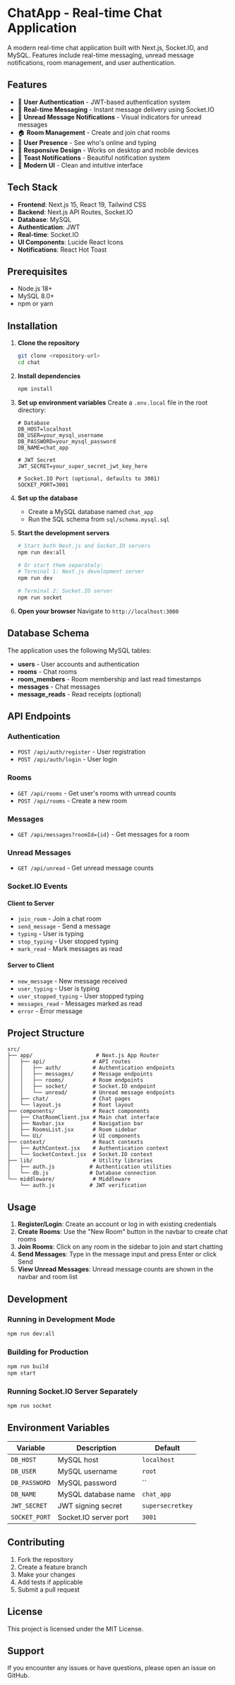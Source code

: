 # ChatApp - Real-time Chat Application

A modern real-time chat application built with Next.js, Socket.IO, and MySQL. Features include real-time messaging, unread message notifications, room management, and user authentication.

## Features

- 🔐 **User Authentication** - JWT-based authentication system
- 💬 **Real-time Messaging** - Instant message delivery using Socket.IO
- 📱 **Unread Message Notifications** - Visual indicators for unread messages
- 🏠 **Room Management** - Create and join chat rooms
- 👥 **User Presence** - See who's online and typing
- 📱 **Responsive Design** - Works on desktop and mobile devices
- 🔔 **Toast Notifications** - Beautiful notification system
- 🎨 **Modern UI** - Clean and intuitive interface

## Tech Stack

- **Frontend**: Next.js 15, React 19, Tailwind CSS
- **Backend**: Next.js API Routes, Socket.IO
- **Database**: MySQL
- **Authentication**: JWT
- **Real-time**: Socket.IO
- **UI Components**: Lucide React Icons
- **Notifications**: React Hot Toast

## Prerequisites

- Node.js 18+ 
- MySQL 8.0+
- npm or yarn

## Installation

1. **Clone the repository**
   ```bash
   git clone <repository-url>
   cd chat
   ```

2. **Install dependencies**
   ```bash
   npm install
   ```

3. **Set up environment variables**
   Create a `.env.local` file in the root directory:
   ```env
   # Database
   DB_HOST=localhost
   DB_USER=your_mysql_username
   DB_PASSWORD=your_mysql_password
   DB_NAME=chat_app

   # JWT Secret
   JWT_SECRET=your_super_secret_jwt_key_here

   # Socket.IO Port (optional, defaults to 3001)
   SOCKET_PORT=3001
   ```

4. **Set up the database**
   - Create a MySQL database named `chat_app`
   - Run the SQL schema from `sql/schema.mysql.sql`

5. **Start the development servers**
   ```bash
   # Start both Next.js and Socket.IO servers
   npm run dev:all
   
   # Or start them separately:
   # Terminal 1: Next.js development server
   npm run dev
   
   # Terminal 2: Socket.IO server
   npm run socket
   ```

6. **Open your browser**
   Navigate to `http://localhost:3000`

## Database Schema

The application uses the following MySQL tables:

- **users** - User accounts and authentication
- **rooms** - Chat rooms
- **room_members** - Room membership and last read timestamps
- **messages** - Chat messages
- **message_reads** - Read receipts (optional)

## API Endpoints

### Authentication
- `POST /api/auth/register` - User registration
- `POST /api/auth/login` - User login

### Rooms
- `GET /api/rooms` - Get user's rooms with unread counts
- `POST /api/rooms` - Create a new room

### Messages
- `GET /api/messages?roomId={id}` - Get messages for a room

### Unread Messages
- `GET /api/unread` - Get unread message counts

### Socket.IO Events

#### Client to Server
- `join_room` - Join a chat room
- `send_message` - Send a message
- `typing` - User is typing
- `stop_typing` - User stopped typing
- `mark_read` - Mark messages as read

#### Server to Client
- `new_message` - New message received
- `user_typing` - User is typing
- `user_stopped_typing` - User stopped typing
- `messages_read` - Messages marked as read
- `error` - Error message

## Project Structure

```
src/
├── app/                    # Next.js App Router
│   ├── api/               # API routes
│   │   ├── auth/          # Authentication endpoints
│   │   ├── messages/      # Message endpoints
│   │   ├── rooms/         # Room endpoints
│   │   ├── socket/        # Socket.IO endpoint
│   │   └── unread/        # Unread message endpoints
│   ├── chat/              # Chat pages
│   └── layout.js          # Root layout
├── components/            # React components
│   ├── ChatRoomClient.jsx # Main chat interface
│   ├── Navbar.jsx         # Navigation bar
│   ├── RoomsList.jsx      # Room sidebar
│   └── Ui/                # UI components
├── context/               # React contexts
│   ├── AuthContext.jsx    # Authentication context
│   └── SocketContext.jsx  # Socket.IO context
├── lib/                   # Utility libraries
│   ├── auth.js           # Authentication utilities
│   └── db.js             # Database connection
└── middleware/            # Middleware
    └── auth.js           # JWT verification
```

## Usage

1. **Register/Login**: Create an account or log in with existing credentials
2. **Create Rooms**: Use the "New Room" button in the navbar to create chat rooms
3. **Join Rooms**: Click on any room in the sidebar to join and start chatting
4. **Send Messages**: Type in the message input and press Enter or click Send
5. **View Unread Messages**: Unread message counts are shown in the navbar and room list

## Development

### Running in Development Mode
```bash
npm run dev:all
```

### Building for Production
```bash
npm run build
npm start
```

### Running Socket.IO Server Separately
```bash
npm run socket
```

## Environment Variables

| Variable | Description | Default |
|----------|-------------|---------|
| `DB_HOST` | MySQL host | `localhost` |
| `DB_USER` | MySQL username | `root` |
| `DB_PASSWORD` | MySQL password | `` |
| `DB_NAME` | MySQL database name | `chat_app` |
| `JWT_SECRET` | JWT signing secret | `supersecretkey` |
| `SOCKET_PORT` | Socket.IO server port | `3001` |

## Contributing

1. Fork the repository
2. Create a feature branch
3. Make your changes
4. Add tests if applicable
5. Submit a pull request

## License

This project is licensed under the MIT License.

## Support

If you encounter any issues or have questions, please open an issue on GitHub.
